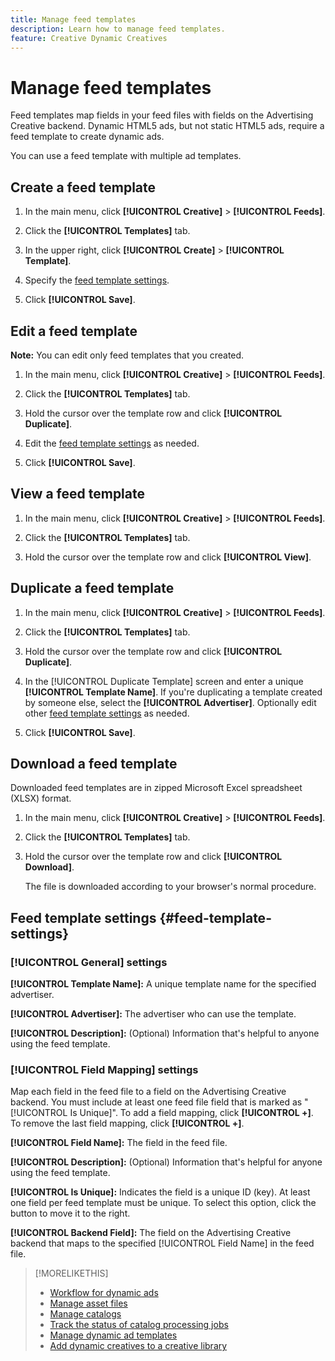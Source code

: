 ```yaml
---
title: Manage feed templates
description: Learn how to manage feed templates.
feature: Creative Dynamic Creatives
---
```

# Manage feed templates

<!-- I have a "Retail" feed template that was created by rkarthik@adobe. Ask product if this is available to all clients or just internal.  -->

<!-- We have a finite set of supported fields on the backend. I need to include that info in an appendix. -->

Feed templates map fields in your feed files with fields on the Advertising Creative backend. Dynamic HTML5 ads, but not static HTML5 ads, require a feed template to create dynamic ads.

You can use a feed template with multiple ad templates.

## Create a feed template

1. In the main menu, click **[!UICONTROL Creative]** > **[!UICONTROL Feeds]**.

1. Click the **[!UICONTROL Templates]** tab.

1. In the upper right, click  **[!UICONTROL Create]** >  **[!UICONTROL Template]**.

1. Specify the [feed template settings](#feed-template-settings).

1. Click **[!UICONTROL Save]**.

## Edit a feed template

**Note:** You can edit only feed templates that you created.

1. In the main menu, click **[!UICONTROL Creative]** > **[!UICONTROL Feeds]**.

1. Click the **[!UICONTROL Templates]** tab.

1. Hold the cursor over the template row and click **[!UICONTROL Duplicate]**.

1. Edit the [feed template settings](#feed-template-settings) as needed.

1. Click **[!UICONTROL Save]**.

## View a feed template

1. In the main menu, click **[!UICONTROL Creative]** > **[!UICONTROL Feeds]**.

1. Click the **[!UICONTROL Templates]** tab.

1. Hold the cursor over the template row and click **[!UICONTROL View]**.

## Duplicate a feed template

1. In the main menu, click **[!UICONTROL Creative]** > **[!UICONTROL Feeds]**.

1. Click the **[!UICONTROL Templates]** tab.

1. Hold the cursor over the template row and click **[!UICONTROL Duplicate]**.

1. In the [!UICONTROL Duplicate Template] screen and enter a unique **[!UICONTROL Template Name]**. If you're duplicating a template created by someone else, select the **[!UICONTROL Advertiser]**. Optionally edit other [feed template settings](#feed-template-settings) as needed.

1. Click **[!UICONTROL Save]**.

## Download a feed template

Downloaded feed templates are in zipped Microsoft Excel spreadsheet (XLSX) format.

1. In the main menu, click **[!UICONTROL Creative]** > **[!UICONTROL Feeds]**.

1. Click the **[!UICONTROL Templates]** tab.

1. Hold the cursor over the template row and click **[!UICONTROL Download]**.

   The file is downloaded according to your browser's normal procedure.

## Feed template settings {#feed-template-settings}

### [!UICONTROL General] settings

**[!UICONTROL Template Name]:** A unique template name for the specified advertiser.

**[!UICONTROL Advertiser]:** The advertiser who can use the template.

**[!UICONTROL Description]:** (Optional) Information that's helpful to anyone using the feed template.

### [!UICONTROL Field Mapping] settings

Map each field in the feed file to a field on the Advertising Creative backend.<!-- Check w/product: What is displayed where in the UI/reports and published ads? --> You must include at least one feed file field that is marked as "[!UICONTROL Is Unique]". To add a field mapping, click **[!UICONTROL +]**. To remove the last field mapping, click **[!UICONTROL +]**.

**[!UICONTROL Field Name]:** The field in the feed file.

**[!UICONTROL Description]:** (Optional) Information that's helpful for anyone using the feed template.

**[!UICONTROL Is Unique]:** Indicates the field is a unique ID (key). At least one field per feed template must be unique. To select this option, click the button to move it to the right.<!-- **Note: The unique identifier is different from the feed "trigger" in experience settings. -->

**[!UICONTROL Backend Field]:** The field on the Advertising Creative backend that maps to the specified [!UICONTROL Field Name] in the feed file.

>[!MORELIKETHIS]
>
>* [Workflow for dynamic ads](/help/creative/introduction/workflow-dynamic-ads.md)
>* [Manage asset files](/help/creative/feeds/asset-manage.md)
>* [Manage catalogs](/help/creative/feeds/catalog-manage.md)
>* [Track the status of catalog processing jobs](/help/creative/feeds/job-status-track.md)
>* [Manage dynamic ad templates](/help/creative/ad-templates/ad-template-manage.md)
>* [Add dynamic creatives to a creative library](/help/creative/creative-libraries/creative-add-dynamic.md)
